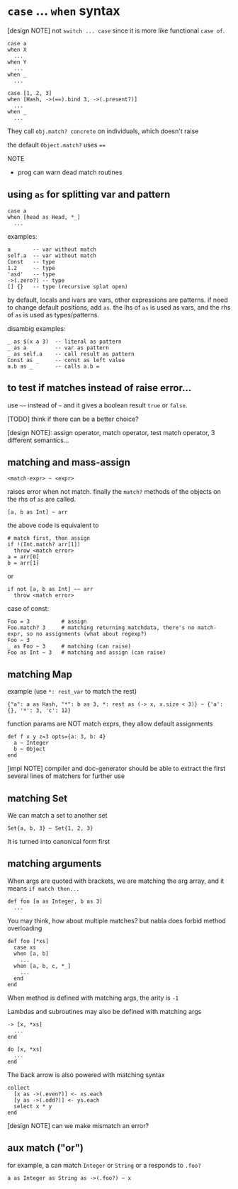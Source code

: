 # `case` ... `when` syntax

[design NOTE] not `switch ... case` since it is more like functional `case of`.

    case a
    when X
      ...
    when Y
      ...
    when _
      ...

    case [1, 2, 3]
    when [Hash, ->(==).bind 3, ->(.present?)]
      ...
    when _
      ...

They call `obj.match? concrete` on individuals, which doesn't raise

the default `Object.match?` uses `==`

NOTE

* prog can warn dead match routines

## using `as` for splitting var and pattern

    case a
    when [head as Head, *_]
      ...

examples:

    a       -- var without match
    self.a  -- var without match
    Const   -- type
    1.2     -- type
    'asd'   -- type
    ->(.zero?) -- type
    [] {}   -- type (recursive splat open)

by default, locals and ivars are vars, other expressions are patterns. if need to change default positions, add `as`. the lhs of `as` is used as vars, and the rhs of `as` is used as types/patterns.

disambig examples:

    _ as $(x a 3)  -- literal as pattern
    _ as a         -- var as pattern
    _ as self.a    -- call result as pattern
    Const as _     -- const as left value
    a.b as _       -- calls a.b =

## to test if matches instead of raise error...

use `~~` instead of `~` and it gives a boolean result `true` or `false`.

[TODO] think if there can be a better choice?

[design NOTE]: assign operator, match operator, test match operator, 3 different semantics...

## matching and mass-assign

    <match-expr> ~ <expr>

raises error when not match. finally the `match?` methods of the objects on the rhs of `as` are called.

    [a, b as Int] ~ arr

the above code is equivalent to

    # match first, then assign
    if !(Int.match? arr[1])
      throw <match error>
    a = arr[0]
    b = arr[1]

or

    if not [a, b as Int] ~~ arr
      throw <match error>

case of const:

    Foo = 3          # assign
    Foo.match? 3     # matching returning matchdata, there's no match-expr, so no assignments (what about regexp?)
    Foo ~ 3
    _ as Foo ~ 3     # matching (can raise)
    Foo as Int ~ 3   # matching and assign (can raise)

## matching Map

example (use `*: rest_var` to match the rest)

    {"a": a as Hash, "*": b as 3, *: rest as (-> x, x.size < 3)} ~ {'a': {}, '*': 3, 'c': 12}

function params are NOT match exprs, they allow default assignments

    def f x y z=3 opts={a: 3, b: 4}
      a ~ Integer
      b ~ Object
    end

[impl NOTE] compiler and doc-generator should be able to extract the first several lines of matchers for further use

## matching Set

We can match a set to another set

    Set{a, b, 3} ~ Set{1, 2, 3}

It is turned into canonical form first

## matching arguments

When args are quoted with brackets, we are matching the arg array, and it means `if match then...`

    def foo [a as Integer, b as 3]
      ...

You may think, how about multiple matches? but nabla does forbid method overloading

    def foo [*xs]
      case xs
      when [a, b]
        ...
      when [a, b, c, *_]
        ...
      end
    end

When method is defined with matching args, the arity is `-1`

Lambdas and subroutines may also be defined with matching args

    -> [x, *xs]
      ...
    end

    do [x, *xs]
      ...
    end

The back arrow is also powered with matching syntax

    collect
      [x as ->(.even?)] <- xs.each
      [y as ->(.odd?)] <- ys.each
      select x * y
    end

[design NOTE] can we make mismatch an error?

## aux match ("or")

for example, a can match `Integer` or `String` or a responds to `.foo?`

    a as Integer as String as ->(.foo?) ~ x
